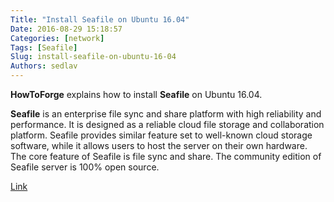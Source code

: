 ```yaml
---
Title: "Install Seafile on Ubuntu 16.04"
Date: 2016-08-29 15:18:57
Categories: [network]
Tags: [Seafile]
Slug: install-seafile-on-ubuntu-16-04
Authors: sedlav
---
```


**HowToForge** explains how to install **Seafile** on Ubuntu 16.04.

**Seafile** is an enterprise file sync and share platform with high reliability and performance. It is designed as a reliable cloud file storage and collaboration platform. Seafile provides similar feature set to well-known cloud storage software, while it allows users to host the server on their own hardware. The core feature of Seafile is file sync and share. The community edition of Seafile server is 100% open source.

[Link](https://www.howtoforge.com/tutorial/seafile-on-ubuntu-with-nginx/)

